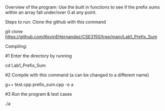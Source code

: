 Overview of the program: Use the built in functions to see if the prefix sums within an array fall under/over 0 at any point.

Steps to run:
Clone the github with this command


git clone https://github.com/KevinEHernandez/CSE3150/tree/main/Lab1_Prefix_Sum


Compiling:

#1 Enter the directory by running

cd Lab1_Prefix_Sum

#2 Compile with this command (a can be changed to a different name)

g++ test.cpp prefix_sum.cpp -o a

#3 Run the program & test cases

./a
